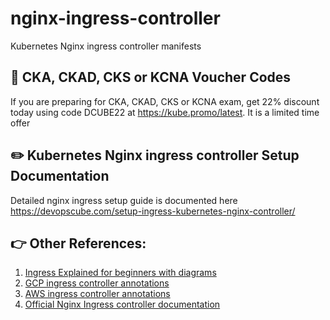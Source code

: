 # nginx-ingress-controller

Kubernetes Nginx ingress controller manifests

## 🚀 CKA, CKAD, CKS or KCNA Voucher Codes

If you are preparing for CKA, CKAD, CKS or KCNA exam, get 22% discount today using code DCUBE22 at https://kube.promo/latest. It is a limited time offer


## ✏️ Kubernetes Nginx ingress controller Setup Documentation

Detailed nginx ingress setup guide is documented here https://devopscube.com/setup-ingress-kubernetes-nginx-controller/

## 👉 Other References:

1. [Ingress Explained for beginners with diagrams](https://devopscube.com/kubernetes-ingress-tutorial/)
2. [GCP ingress controller annotations](https://cloud.google.com/kubernetes-engine/docs/how-to/load-balance-ingress#ingress_annotations)
3. [AWS ingress controller annotations](https://docs.aws.amazon.com/eks/latest/userguide/network-load-balancing.html)
4. [Official Nginx Ingress controller documentation](https://kubernetes.github.io/ingress-nginx/)
